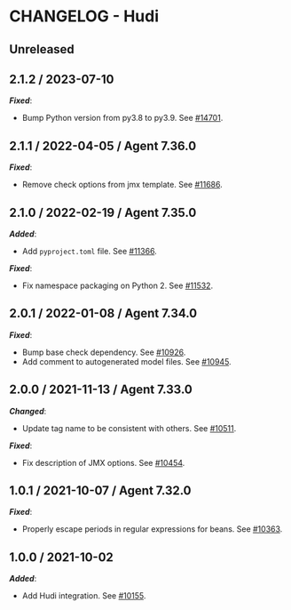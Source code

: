 # CHANGELOG - Hudi

## Unreleased

## 2.1.2 / 2023-07-10

***Fixed***:

* Bump Python version from py3.8 to py3.9. See [#14701](https://github.com/DataDog/integrations-core/pull/14701).

## 2.1.1 / 2022-04-05 / Agent 7.36.0

***Fixed***:

* Remove check options from jmx template. See [#11686](https://github.com/DataDog/integrations-core/pull/11686).

## 2.1.0 / 2022-02-19 / Agent 7.35.0

***Added***:

* Add `pyproject.toml` file. See [#11366](https://github.com/DataDog/integrations-core/pull/11366).

***Fixed***:

* Fix namespace packaging on Python 2. See [#11532](https://github.com/DataDog/integrations-core/pull/11532).

## 2.0.1 / 2022-01-08 / Agent 7.34.0

***Fixed***:

* Bump base check dependency. See [#10926](https://github.com/DataDog/integrations-core/pull/10926).
* Add comment to autogenerated model files. See [#10945](https://github.com/DataDog/integrations-core/pull/10945).

## 2.0.0 / 2021-11-13 / Agent 7.33.0

***Changed***:

* Update tag name to be consistent with others. See [#10511](https://github.com/DataDog/integrations-core/pull/10511).

***Fixed***:

* Fix description of JMX options. See [#10454](https://github.com/DataDog/integrations-core/pull/10454).

## 1.0.1 / 2021-10-07 / Agent 7.32.0

***Fixed***:

* Properly escape periods in regular expressions for beans. See [#10363](https://github.com/DataDog/integrations-core/pull/10363).

## 1.0.0 / 2021-10-02

***Added***:

* Add Hudi integration. See [#10155](https://github.com/DataDog/integrations-core/pull/10155).

